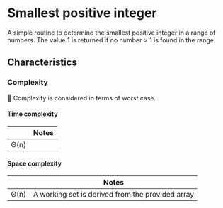 # Smallest positive integer
A simple routine to determine the smallest positive integer in a range of numbers. The value 1 is returned if no number > 1 is found in the range.

## Characteristics
### Complexity
🔔 Complexity is considered in terms of worst case.

#### Time complexity
| |Notes
|- |-
|Θ(n) |

#### Space complexity
| |Notes
|- |-
|Θ(n) |A working set is derived from the provided array